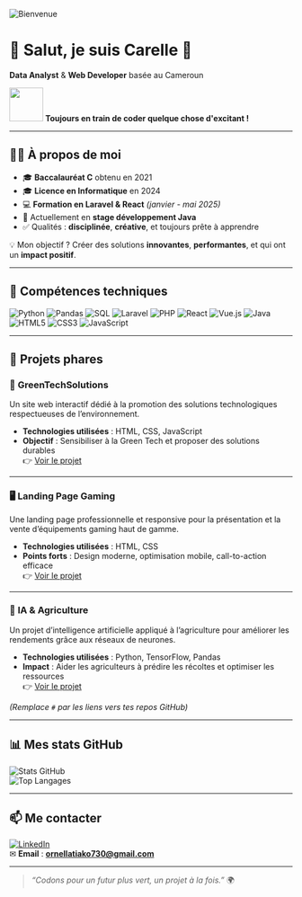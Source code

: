 ![Bienvenue](https://via.placeholder.com/1200x300.png?text=Bienvenue+sur+mon+GitHub+🌱)

# 👋 Salut, je suis Carelle 🌱  
**Data Analyst** & **Web Developer** basée au Cameroun  

<img src="https://media.giphy.com/media/WUlplcMpOCEmTGBtBW/giphy.gif" width="60" /> **Toujours en train de coder quelque chose d'excitant !**

---

## 🧑‍💻 À propos de moi  
- 🎓 **Baccalauréat C** obtenu en 2021  
- 🎓 **Licence en Informatique** en 2024  
- 💻 **Formation en Laravel & React** *(janvier - mai 2025)*  
- 🚀 Actuellement en **stage développement Java**  
- ✅ Qualités : **disciplinée**, **créative**, et toujours prête à apprendre  

💡 Mon objectif ? Créer des solutions **innovantes**, **performantes**, et qui ont un **impact positif**.

---

## 🚀 Compétences techniques  
![Python](https://img.shields.io/badge/-Python-3776AB?logo=python&logoColor=white)
![Pandas](https://img.shields.io/badge/-Pandas-150458?logo=pandas&logoColor=white)
![SQL](https://img.shields.io/badge/-SQL-4479A1?logo=postgresql&logoColor=white)
![Laravel](https://img.shields.io/badge/-Laravel-FF2D20?logo=laravel&logoColor=white)
![PHP](https://img.shields.io/badge/-PHP-777BB4?logo=php&logoColor=white)
![React](https://img.shields.io/badge/-React-61DAFB?logo=react&logoColor=black)
![Vue.js](https://img.shields.io/badge/-Vue.js-4FC08D?logo=vue.js&logoColor=white)
![Java](https://img.shields.io/badge/-Java-007396?logo=java&logoColor=white)
![HTML5](https://img.shields.io/badge/-HTML5-E34F26?logo=html5&logoColor=white)
![CSS3](https://img.shields.io/badge/-CSS3-1572B6?logo=css3)
![JavaScript](https://img.shields.io/badge/-JavaScript-F7DF1E?logo=javascript&logoColor=black)

---

## 📂 Projets phares  

### 🌿 **GreenTechSolutions**
Un site web interactif dédié à la promotion des solutions technologiques respectueuses de l’environnement.  
- **Technologies utilisées** : HTML, CSS, JavaScript  
- **Objectif** : Sensibiliser à la Green Tech et proposer des solutions durables  
👉 [Voir le projet](https://github.com/Carelle9000/GreenTechSolutions)

---

### 🖥 **Landing Page Gaming**
Une landing page professionnelle et responsive pour la présentation et la vente d’équipements gaming haut de gamme.  
- **Technologies utilisées** : HTML, CSS  
- **Points forts** : Design moderne, optimisation mobile, call-to-action efficace  
👉 [Voir le projet](https://github.com/Carelle9000/Landing-Page)

---

### 🤖 **IA & Agriculture**
Un projet d’intelligence artificielle appliqué à l’agriculture pour améliorer les rendements grâce aux réseaux de neurones.  
- **Technologies utilisées** : Python, TensorFlow, Pandas  
- **Impact** : Aider les agriculteurs à prédire les récoltes et optimiser les ressources  
👉 [Voir le projet](https://github.com/Carelle9000/Les-R-seaux-de-neurones-au-service-de-l-agriculture)

*(Remplace `#` par les liens vers tes repos GitHub)*

---

## 📊 Mes stats GitHub  
![Stats GitHub](https://github-readme-stats.vercel.app/api?username=Carelle9000&show_icons=true&theme=radical)  
![Top Langages](https://github-readme-stats.vercel.app/api/top-langs/?username=Carelle9000&layout=compact&theme=radical)

---

## 📫 Me contacter  
[![LinkedIn](https://img.shields.io/badge/-LinkedIn-0A66C2?logo=linkedin&logoColor=white)](https://linkedin.com/in/ornella-tiako-a318002a3)  
✉ **Email** : **ornellatiako730@gmail.com**

---

> *“Codons pour un futur plus vert, un projet à la fois.”* 🌍
